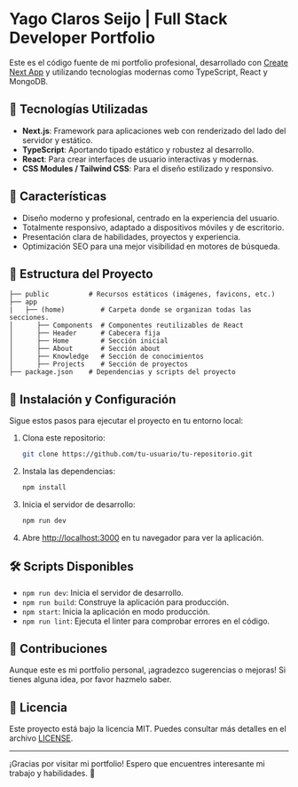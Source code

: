 # Yago Claros Seijo | Full Stack Developer Portfolio

Este es el código fuente de mi portfolio profesional, desarrollado con [Create Next App](https://nextjs.org/docs/api-reference/create-next-app) y utilizando tecnologías modernas como TypeScript, React y MongoDB.

## 🚀 Tecnologías Utilizadas

- **Next.js**: Framework para aplicaciones web con renderizado del lado del servidor y estático.
- **TypeScript**: Aportando tipado estático y robustez al desarrollo.
- **React**: Para crear interfaces de usuario interactivas y modernas.
- **CSS Modules / Tailwind CSS**: Para el diseño estilizado y responsivo.

## 🌟 Características

- Diseño moderno y profesional, centrado en la experiencia del usuario.
- Totalmente responsivo, adaptado a dispositivos móviles y de escritorio.
- Presentación clara de habilidades, proyectos y experiencia.
- Optimización SEO para una mejor visibilidad en motores de búsqueda.

## 📂 Estructura del Proyecto

```
├── public          # Recursos estáticos (imágenes, favicons, etc.)
├── app
|   ├── (home)         # Carpeta donde se organizan todas las secciones.
│      ├── Components  # Componentes reutilizables de React
│      ├── Header      # Cabecera fija
│      ├── Home        # Sección inicial
│      ├── About       # Sección about
│      ├── Knowledge   # Sección de conocimientos
│      ├── Projects    # Sección de proyectos
├── package.json    # Dependencias y scripts del proyecto
```

## 🚀 Instalación y Configuración

Sigue estos pasos para ejecutar el proyecto en tu entorno local:

1. Clona este repositorio:
   ```bash
   git clone https://github.com/tu-usuario/tu-repositorio.git
   ```

2. Instala las dependencias:
   ```bash
   npm install
   ```

3. Inicia el servidor de desarrollo:
   ```bash
   npm run dev
   ```

4. Abre [http://localhost:3000](http://localhost:3000) en tu navegador para ver la aplicación.

## 🛠 Scripts Disponibles

- `npm run dev`: Inicia el servidor de desarrollo.
- `npm run build`: Construye la aplicación para producción.
- `npm start`: Inicia la aplicación en modo producción.
- `npm run lint`: Ejecuta el linter para comprobar errores en el código.

## 🤝 Contribuciones

Aunque este es mi portfolio personal, ¡agradezco sugerencias o mejoras! Si tienes alguna idea, por favor hazmelo saber.

## 📜 Licencia

Este proyecto está bajo la licencia MIT. Puedes consultar más detalles en el archivo [LICENSE](./LICENSE).

---

¡Gracias por visitar mi portfolio! Espero que encuentres interesante mi trabajo y habilidades. 🌟
